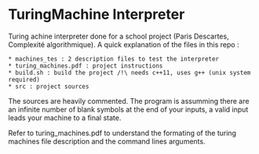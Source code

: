 # TuringMachine Interpreter

Turing achine interpreter done for a school project (Paris Descartes, Complexité algorithmique).
A quick explanation of the files in this repo : 

    * machines_tes : 2 description files to test the interpreter
    * turing_machines.pdf : project instructions
    * build.sh : build the project /!\ needs c++11, uses g++ (unix system required)
    * src : project sources

The sources are heavily commented.
The program is assumming there are an infinite number of blank symbols at the end of your inputs, a valid input leads your machine to a final state.

Refer to turing_machines.pdf to understand the formating of the turing machines file description and the command lines arguments.
